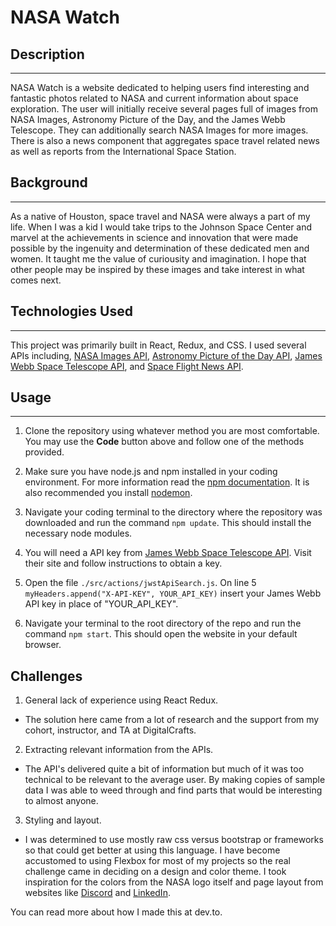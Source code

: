 # NASA Watch

## Description
---
NASA Watch is a website dedicated to helping users find interesting and fantastic photos related to NASA and current information about space exploration. The user will initially receive several pages full of images from NASA Images, Astronomy Picture of the Day, and the James Webb Telescope. They can additionally search NASA Images for more images. There is also a news component that aggregates space travel related news as well as reports from the International Space Station.

## Background
---
As a native of Houston, space travel and NASA were always a part of my life. When I was a kid I would take trips to the Johnson Space Center and marvel at the achievements in science and innovation that were made possible by the ingenuity and determination of these dedicated men and women. It taught me the value of curiousity and imagination. I hope that other people may be inspired by these images and take interest in what comes next.

## Technologies Used
---
This project was primarily built in React, Redux, and CSS. I used several APIs including, [NASA Images API](https://images.nasa.gov/), [Astronomy Picture of the Day API](https://apod.nasa.gov/), [James Webb Space Telescope API](https://jwstapi.com/), and [Space Flight News API](https://www.spaceflightnewsapi.net/).

## Usage
---
1. Clone the repository using whatever method you are most comfortable. You may use the **Code** button above and follow one of the methods provided.

2. Make sure you have node.js and npm installed in your coding environment. For more information read the [npm documentation](https://docs.npmjs.com/downloading-and-installing-node-js-and-npm). It is also recommended you install [nodemon](https://www.npmjs.com/package/nodemon).

3. Navigate your coding terminal to the directory where the repository was downloaded and run the command `npm update`. This should install the necessary node modules. 

4. You will need a API key from [James Webb Space Telescope API](https://jwstapi.com/). Visit their site and follow instructions to obtain a key.

5. Open the file `./src/actions/jwstApiSearch.js`. On line 5 `myHeaders.append("X-API-KEY", YOUR_API_KEY)` insert your James Webb API key in place of "YOUR_API_KEY".

6. Navigate your terminal to the root directory of the repo and run the command `npm start`. This should open the website in your default browser.

## Challenges
1. General lack of experience using React Redux.
- The solution here came from a lot of research and the support from my cohort, instructor, and TA at DigitalCrafts.

2. Extracting relevant information from the APIs.
- The API's delivered quite a bit of information but much of it was too technical to be relevant to the average user. By making copies of sample data I was able to weed through and find parts that would be interesting to almost anyone.

3. Styling and layout.
- I was determined to use mostly raw css versus bootstrap or frameworks so that could get better at using this language. I have become accustomed to using Flexbox for most of my projects so the real challenge came in deciding on a design and color theme. I took inspiration for the colors from the NASA logo itself and page layout from websites like [Discord](www.discord.com) and [LinkedIn](www.linkedin.com). 

You can read more about how I made this at dev.to.